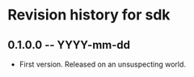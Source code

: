 # Revision history for sdk

## 0.1.0.0 -- YYYY-mm-dd

* First version. Released on an unsuspecting world.
